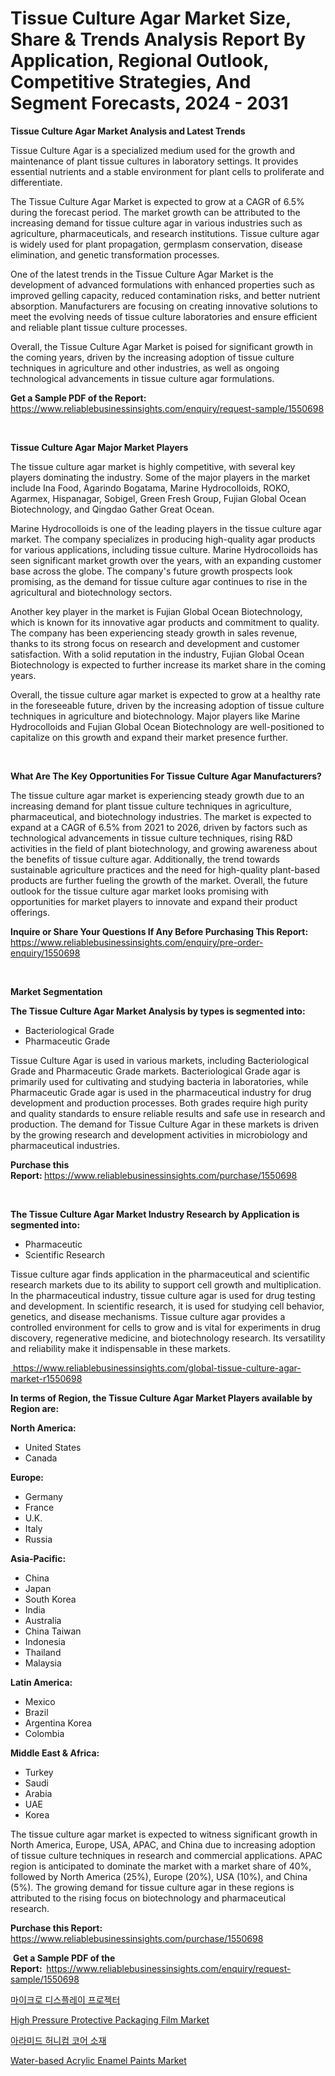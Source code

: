 <p><h1>Tissue Culture Agar Market Size, Share & Trends Analysis Report By Application, Regional Outlook, Competitive Strategies, And Segment Forecasts, 2024 - 2031</h1></p><p><strong>Tissue Culture Agar Market Analysis and Latest Trends</strong></p>
<p><p>Tissue Culture Agar is a specialized medium used for the growth and maintenance of plant tissue cultures in laboratory settings. It provides essential nutrients and a stable environment for plant cells to proliferate and differentiate.</p><p>The Tissue Culture Agar Market is expected to grow at a CAGR of 6.5% during the forecast period. The market growth can be attributed to the increasing demand for tissue culture agar in various industries such as agriculture, pharmaceuticals, and research institutions. Tissue culture agar is widely used for plant propagation, germplasm conservation, disease elimination, and genetic transformation processes.</p><p>One of the latest trends in the Tissue Culture Agar Market is the development of advanced formulations with enhanced properties such as improved gelling capacity, reduced contamination risks, and better nutrient absorption. Manufacturers are focusing on creating innovative solutions to meet the evolving needs of tissue culture laboratories and ensure efficient and reliable plant tissue culture processes.</p><p>Overall, the Tissue Culture Agar Market is poised for significant growth in the coming years, driven by the increasing adoption of tissue culture techniques in agriculture and other industries, as well as ongoing technological advancements in tissue culture agar formulations.</p></p>
<p><strong>Get a Sample PDF of the Report:&nbsp;</strong> <a href="https://www.reliablebusinessinsights.com/enquiry/request-sample/1550698">https://www.reliablebusinessinsights.com/enquiry/request-sample/1550698</a></p>
<p>&nbsp;</p>
<p><strong>Tissue Culture Agar Major Market Players</strong></p>
<p><p>The tissue culture agar market is highly competitive, with several key players dominating the industry. Some of the major players in the market include Ina Food, Agarindo Bogatama, Marine Hydrocolloids, ROKO, Agarmex, Hispanagar, Sobigel, Green Fresh Group, Fujian Global Ocean Biotechnology, and Qingdao Gather Great Ocean.</p><p>Marine Hydrocolloids is one of the leading players in the tissue culture agar market. The company specializes in producing high-quality agar products for various applications, including tissue culture. Marine Hydrocolloids has seen significant market growth over the years, with an expanding customer base across the globe. The company's future growth prospects look promising, as the demand for tissue culture agar continues to rise in the agricultural and biotechnology sectors.</p><p>Another key player in the market is Fujian Global Ocean Biotechnology, which is known for its innovative agar products and commitment to quality. The company has been experiencing steady growth in sales revenue, thanks to its strong focus on research and development and customer satisfaction. With a solid reputation in the industry, Fujian Global Ocean Biotechnology is expected to further increase its market share in the coming years.</p><p>Overall, the tissue culture agar market is expected to grow at a healthy rate in the foreseeable future, driven by the increasing adoption of tissue culture techniques in agriculture and biotechnology. Major players like Marine Hydrocolloids and Fujian Global Ocean Biotechnology are well-positioned to capitalize on this growth and expand their market presence further.</p></p>
<p>&nbsp;</p>
<p><strong>What Are The Key Opportunities For Tissue Culture Agar Manufacturers?</strong></p>
<p><p>The tissue culture agar market is experiencing steady growth due to an increasing demand for plant tissue culture techniques in agriculture, pharmaceutical, and biotechnology industries. The market is expected to expand at a CAGR of 6.5% from 2021 to 2026, driven by factors such as technological advancements in tissue culture techniques, rising R&D activities in the field of plant biotechnology, and growing awareness about the benefits of tissue culture agar. Additionally, the trend towards sustainable agriculture practices and the need for high-quality plant-based products are further fueling the growth of the market. Overall, the future outlook for the tissue culture agar market looks promising with opportunities for market players to innovate and expand their product offerings.</p></p>
<p><strong>Inquire or Share Your Questions If Any Before Purchasing This Report:</strong> <a href="https://www.reliablebusinessinsights.com/enquiry/pre-order-enquiry/1550698">https://www.reliablebusinessinsights.com/enquiry/pre-order-enquiry/1550698</a></p>
<p>&nbsp;</p>
<p><strong>Market Segmentation</strong></p>
<p><strong>The Tissue Culture Agar Market Analysis by types is segmented into:</strong></p>
<p><ul><li>Bacteriological Grade</li><li>Pharmaceutic Grade</li></ul></p>
<p><p>Tissue Culture Agar is used in various markets, including Bacteriological Grade and Pharmaceutic Grade markets. Bacteriological Grade agar is primarily used for cultivating and studying bacteria in laboratories, while Pharmaceutic Grade agar is used in the pharmaceutical industry for drug development and production processes. Both grades require high purity and quality standards to ensure reliable results and safe use in research and production. The demand for Tissue Culture Agar in these markets is driven by the growing research and development activities in microbiology and pharmaceutical industries.</p></p>
<p><strong>Purchase this Report:&nbsp;</strong><a href="https://www.reliablebusinessinsights.com/purchase/1550698">https://www.reliablebusinessinsights.com/purchase/1550698</a></p>
<p>&nbsp;</p>
<p><strong>The Tissue Culture Agar Market Industry Research by Application is segmented into:</strong></p>
<p><ul><li>Pharmaceutic</li><li>Scientific Research</li></ul></p>
<p><p>Tissue culture agar finds application in the pharmaceutical and scientific research markets due to its ability to support cell growth and multiplication. In the pharmaceutical industry, tissue culture agar is used for drug testing and development. In scientific research, it is used for studying cell behavior, genetics, and disease mechanisms. Tissue culture agar provides a controlled environment for cells to grow and is vital for experiments in drug discovery, regenerative medicine, and biotechnology research. Its versatility and reliability make it indispensable in these markets.</p></p>
<p><a href="https://www.reliablebusinessinsights.com/global-tissue-culture-agar-market-r1550698">&nbsp;https://www.reliablebusinessinsights.com/global-tissue-culture-agar-market-r1550698</a></p>
<p><strong>In terms of Region, the Tissue Culture Agar Market Players available by Region are:</strong></p>
<p>
    <p> <strong> North America: </strong>
        <ul>
            <li>United States</li>
            <li>Canada</li>
        </ul>
        </p> 
    <p> <strong> Europe: </strong>
        <ul>
            <li>Germany</li>
            <li>France</li>
            <li>U.K.</li>
            <li>Italy</li>
            <li>Russia</li>
        </ul>
        </p> 
    <p> <strong> Asia-Pacific: </strong>
        <ul>
            <li>China</li>
            <li>Japan</li>
            <li>South Korea</li>
            <li>India</li>
            <li>Australia</li>
            <li>China Taiwan</li>
            <li>Indonesia</li>
            <li>Thailand</li>
            <li>Malaysia</li>
        </ul>
        </p> 
    <p> <strong> Latin America: </strong>
        <ul>
            <li>Mexico</li>
            <li>Brazil</li>
            <li>Argentina Korea</li>
            <li>Colombia</li>
        </ul>
        </p> 
    <p> <strong> Middle East & Africa: </strong>
        <ul>
            <li>Turkey</li>
            <li>Saudi</li>
            <li>Arabia</li>
            <li>UAE</li>
            <li>Korea</li>
        </ul>
    </p>
    </p>
<p><p>The tissue culture agar market is expected to witness significant growth in North America, Europe, USA, APAC, and China due to increasing adoption of tissue culture techniques in research and commercial applications. APAC region is anticipated to dominate the market with a market share of 40%, followed by North America (25%), Europe (20%), USA (10%), and China (5%). The growing demand for tissue culture agar in these regions is attributed to the rising focus on biotechnology and pharmaceutical research.</p></p>
<p><strong>Purchase this Report: </strong><a href="https://www.reliablebusinessinsights.com/purchase/1550698">https://www.reliablebusinessinsights.com/purchase/1550698</a></p>
<p>&nbsp;<strong>Get a Sample PDF of the Report:&nbsp;&nbsp;</strong><a href="https://www.reliablebusinessinsights.com/enquiry/request-sample/1550698">https://www.reliablebusinessinsights.com/enquiry/request-sample/1550698</a></p>
<p><strong></strong></p>
<p><p><a href="https://github.com/TimmyMann6767/Market-Research-Report-List-2/blob/main/6753194147153.md">마이크로 디스플레이 프로젝터</a></p><p><a href="https://github.com/LitzyGulgowski2023/Market-Research-Report-List-1/blob/main/high-pressure-protective-packaging-film-market.md">High Pressure Protective Packaging Film Market</a></p><p><a href="https://github.com/JeromeRtyau89966/Market-Research-Report-List-2/blob/main/9507719147154.md">아라미드 허니컴 코어 소재</a></p><p><a href="https://github.com/zkngisync/Market-Research-Report-List-1/blob/main/water-based-acrylic-enamel-paints-market.md">Water-based Acrylic Enamel Paints Market</a></p></p>